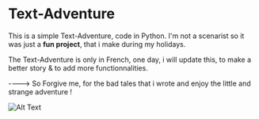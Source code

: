 # Text-Adventure
This is a simple Text-Adventure, code in Python. I'm not a scenarist so it was just a **fun project**, that i make during my holidays.

The Text-Adventure is only in French, one day, i will update this, to make a better story & to add more functionnalities.

 ----> So Forgive me, for the bad tales that i wrote and enjoy the little and strange adventure !
                                                                           
![Alt Text](https://i1.wp.com/media1.giphy.com/media/5niPC8hps5s7C/giphy.gif)          
